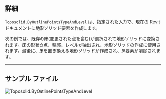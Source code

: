 ## 詳細

`Toposolid.ByOutlinePointsTypeAndLevel` は、指定された入力で、現在の Revit ドキュメントに地形ソリッド要素を作成します。

次の例では、既存の床(変更された点を含む)が選択されて地形ソリッドに変換されます。床の形状の点、輪郭、レベルが抽出され、地形ソリッドの作成に使用されます。最後に、床を置き換える地形ソリッドが作成され、床要素が削除されます。

___
## サンプル ファイル

![Toposolid.ByOutlinePointsTypeAndLevel](./Revit.Elements.Toposolid.ByOutlinePointsTypeAndLevel_img.jpg)
